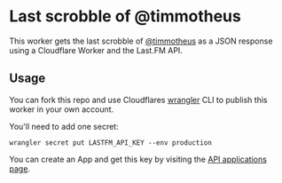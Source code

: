 # Last scrobble of @timmotheus

This worker gets the last scrobble of [@timmotheus](https://www.last.fm/user/Timmotheus) as a JSON response using a Cloudflare Worker and the Last.FM API.

## Usage

You can fork this repo and use Cloudflares [wrangler](https://github.com/cloudflare/wrangler) CLI to publish this worker in your own account.

You'll need to add one secret:

```
wrangler secret put LASTFM_API_KEY --env production
```

You can create an App and get this key by visiting the [API applications page](https://www.last.fm/api/accounts).
